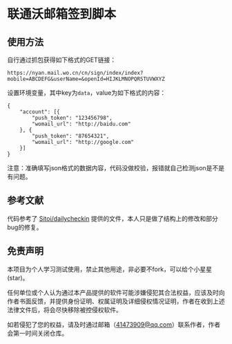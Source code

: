 # 联通沃邮箱签到脚本
## 使用方法
自行通过抓包获得如下格式的GET链接：
```
https://nyan.mail.wo.cn/cn/sign/index/index?mobile=ABCDEFG&userName=&openId=HIJKLMNOPQRSTUVWXYZ
```
设置环境变量，其中key为`data`，value为如下格式的内容：
```
{
	"account": [{
		"push_token": "123456798",
		"womail_url": "http://baidu.com"
	}, {
		"push_token": "87654321",
		"womail_url": "http://google.com"
	}]
}
```
注意：准确填写json格式的数据内容，代码没做校验，报错就自己检测json是不是有问题。

## 参考文献
代码参考了 [Sitoi/dailycheckin](https://sitoi.github.io/dailycheckin) 提供的文件，本人只是做了结构上的修改和部分bug的修复。


## 免责声明
本项目为个人学习测试使用，禁止其他用途，非必要不fork，可以给个小星星(star)。

任何单位或个人认为通过本产品提供的软件可能涉嫌侵犯其合法权益，应该及时向作者书面反馈，并提供身份证明、权属证明及详细侵权情况证明，作者在收到上述法律文件后，将会尽快移除被控侵权软件。

如若侵犯了您的权益，请及时通过邮箱（41473909@qq.com）联系作者，作者会第一时间关闭仓库。